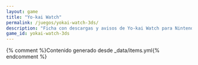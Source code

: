 ```yaml
---
layout: game
title: "Yo-kai Watch"
permalink: /juegos/yokai-watch-3ds/
description: "Ficha con descargas y avisos de Yo-kai Watch para Nintendo 3DS."
game_id: yokai-watch-3ds
---
```


{% comment %}Contenido generado desde _data/items.yml{% endcomment %}
